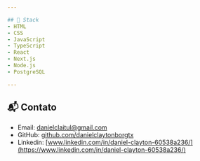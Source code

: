 ```yaml
---

## 🚀 Stack
- HTML  
- CSS  
- JavaScript  
- TypeScript  
- React  
- Next.js  
- Node.js  
- PostgreSQL  

---
```

## 📬 Contato
- Email: [danielclaitul@gmail.com](mailto:danielclaitul@gmail.com)  
- GitHub: [github.com/danielclaytonborgtx](https://github.com/danielclaytonborgtx)
- Linkedin: [www.linkedin.com/in/daniel-clayton-60538a236/](https://www.linkedin.com/in/daniel-clayton-60538a236/)

